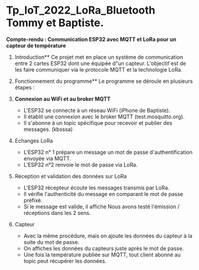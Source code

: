 # Tp_IoT_2022_LoRa_Bluetooth Tommy et Baptiste.

**Compte-rendu : Communication ESP32 avec MQTT et LoRa pour un capteur de température**

1. Introduction**
Ce projet met en place un système de communication entre 2 cartes ESP32 dont une équipée d"un capteur. L'objectif est de les faire communiquer via le protocole MQTT et la technologie LoRa. 

2. Fonctionnement du programme**
Le programme se déroule en plusieurs étapes :

1. **Connexion au WiFi et au broker MQTT**
   - L'ESP32 se connecte à un réseau WiFi (iPhone de Baptiste).
   - Il établit une connexion avec le broker MQTT (test.mosquitto.org).
   - Il s'abonne à un topic spécifique pour recevoir et publier des messages. (kbsssa)

2. Echanges LoRa
   - L'ESP32 n° 1 prépare un message un mot de passe d'authentification envoyée via MQTT.
   - L'ESP32 n°2 renvoie le mot de passe via LoRa.

3. Réception et validation des données sur LoRa
   - L'ESP32 récepteur écoute les messages transmis par LoRa.
   - Il vérifie l'authenticité du message en comparant le mot de passe préfixé.
   - Si le message est valide, il affiche
Nous avons testé l'émission / réceptions dans les 2 sens.
4. Capteur
   - Avec la même procédure, mais on ajoute les données du capteur à la suite du mot de passe.
   - On affiches les données du capteurs juste après le mot de passe.
   - Une fois la température publiée sur MQTT, tout client abonné au topic peut récupérer les données.


